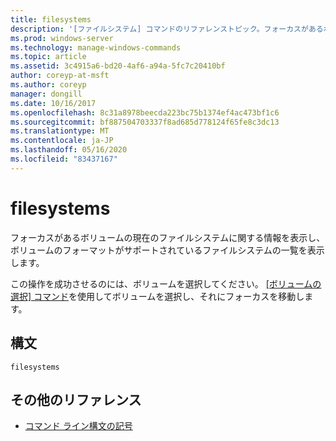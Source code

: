 ```yaml
---
title: filesystems
description: '[ファイルシステム] コマンドのリファレンストピック。フォーカスがあるボリュームの現在のファイルシステムに関する情報を表示し、ボリュームのフォーマットがサポートされているファイルシステムの一覧を表示します。'
ms.prod: windows-server
ms.technology: manage-windows-commands
ms.topic: article
ms.assetid: 3c4915a6-bd20-4af6-a94a-5fc7c20410bf
author: coreyp-at-msft
ms.author: coreyp
manager: dongill
ms.date: 10/16/2017
ms.openlocfilehash: 8c31a8978beecda223bc75b1374ef4ac473bf1c6
ms.sourcegitcommit: bf887504703337f8ad685d778124f65fe8c3dc13
ms.translationtype: MT
ms.contentlocale: ja-JP
ms.lasthandoff: 05/16/2020
ms.locfileid: "83437167"
---
```

# <a name="filesystems"></a>filesystems

フォーカスがあるボリュームの現在のファイルシステムに関する情報を表示し、ボリュームのフォーマットがサポートされているファイルシステムの一覧を表示します。

この操作を成功させるのには、ボリュームを選択してください。 [[ボリュームの選択] コマンド](select-volume.md)を使用してボリュームを選択し、それにフォーカスを移動します。

## <a name="syntax"></a>構文

```
filesystems
```

## <a name="additional-references"></a>その他のリファレンス

- [コマンド ライン構文の記号](command-line-syntax-key.md)
